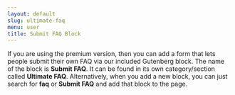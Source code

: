 ```yaml
---
layout: default
slug: ultimate-faq
menu: user
title: Submit FAQ Block
---
```

If you are using the premium version, then you can add a form that lets people submit their own FAQ via our included Gutenberg block. The name of the block is **Submit FAQ**. It can be found in its own category/section called **Ultimate FAQ**. Alternatively, when you add a new block, you can just search for **faq** or **Submit FAQ** and add that block to the page.